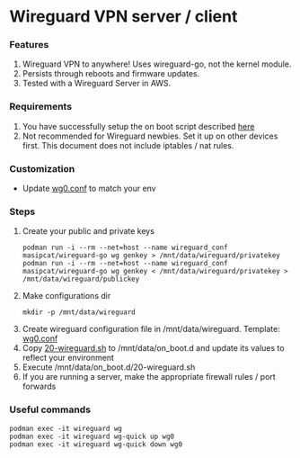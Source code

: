 # Wireguard VPN server / client

### Features
1. Wireguard VPN to anywhere! Uses wireguard-go, not the kernel module.
1. Persists through reboots and firmware updates.
1. Tested with a Wireguard Server in AWS.

### Requirements
1. You have successfully setup the on boot script described [here](https://github.com/boostchicken/udm-utilities/tree/master/on-boot-script)
1. Not recommended for Wireguard newbies. Set it up on other devices first. This document does not include iptables / nat rules.

### Customization
* Update [wg0.conf](configs/wg0.conf) to match your env

### Steps
1. Create your public and private keys
    ```shell script
    podman run -i --rm --net=host --name wireguard_conf masipcat/wireguard-go wg genkey > /mnt/data/wireguard/privatekey
    podman run -i --rm --net=host --name wireguard_conf masipcat/wireguard-go wg genkey < /mnt/data/wireguard/privatekey > /mnt/data/wireguard/publickey
    ```
1. Make configurations dir
    ```shell script
    mkdir -p /mnt/data/wireguard
    ```
1. Create wireguard configuration file in /mnt/data/wireguard.  Template: [wg0.conf](configs/wg0.conf)    
1. Copy [20-wireguard.sh](on_boot.d/20-wireguard.sh) to /mnt/data/on_boot.d and update its values to reflect your environment
1. Execute /mnt/data/on_boot.d/20-wireguard.sh
1. If you are running a server, make the appropriate firewall rules / port forwards

### Useful commands
```shell script
podman exec -it wireguard wg
podman exec -it wireguard wg-quick up wg0
podman exec -it wireguard wg-quick down wg0
```

